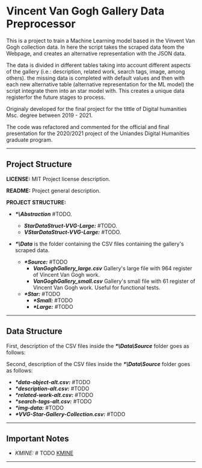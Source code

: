 # Vincent Van Gogh Gallery Data Preprocessor

This is a project to train a Machine Learning model based in the Vinvent Van
Gogh collection data. In here the script takes the scraped data feom the
Webpage, and creates an alternative representation with the JSON data.

The data is divided in different tables taking into account different aspects of
the gallery (i.e.: description, related work, search tags, image, among others).
the missing data is completed with default values and then with each new
alternative table (alternative representation for the ML model) the script
integrate them into an star model with. This creates a unique data registerfor
the future stages to process.

Originaly developed for the final project for the tittle of Digital humanities
Msc. degree between 2019 - 2021.

The code was refactored and commented for the official and final presentation
for the 2020/2021 project of the Uniandes Digital Humanities graduate program.

---

## **Project Structure**

**LICENSE:** MIT Project license description.

**README:** Project general description.

**PROJECT STRUCTURE:**

* _**\*\Abstraction**_ #TODO.

  * _**StarDataStruct-VVG-Large:**_ #TODO.
  * _**VStarDataStruct-VVG-Large:**_ #TODO.

* _**\*\Data**_ is the folder containing the CSV files containing the gallery's
  scraped data.
  * _**\*Source:**_ #TODO
    * _**VanGoghGallery_large.csv**_ Gallery's large file with 964 register of Vincent Van
      Gogh work.
    * _**VanGoghGallery_small.csv**_ Gallery's small file with 61 register of Vincent Van
      Gogh work. Useful for functional tests.
  * _**\*Star:**_ #TODO
    * _**\*Small:**_ #TODO
    * _**\*Large:**_ #TODO

---

## Data Structure

First, description of the CSV files inside the _**\*\Data\Source**_ folder goes as follows:

Second, description of the CSV files inside the _**\*\Data\Source**_ folder goes as follows:

* _**\*data-object-alt.csv:**_ #TODO
* _**\*description-alt.csv:**_ #TODO
* _**\*related-work-alt.csv:**_ #TODO
* _**\*search-tags-alt.csv:**_ #TODO
* _**\*img-data:**_ #TODO
* _**\*VVG-Star-Gallery-Collection.csv:**_ #TODO

---

## Important Notes

* _KMINE:_ # TODO [KMINE](https://www.knime.com/)

---
